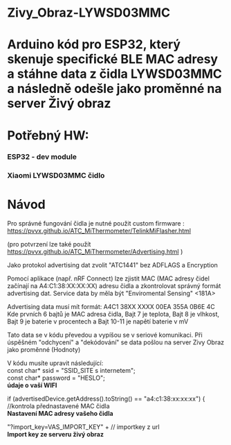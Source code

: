 # Zivy_Obraz-LYWSD03MMC 
# Arduino kód pro ESP32, který skenuje specifické BLE MAC adresy a stáhne data z čidla LYWSD03MMC a následně odešle jako proměnné na server Živý obraz 
# Potřebný HW: 
### ESP32 - dev module  
### Xiaomi LYWSD03MMC čidlo 

# Návod

Pro správné fungování čidla je nutné použit custom firmware : https://pvvx.github.io/ATC_MiThermometer/TelinkMiFlasher.html 

(pro potvrzení lze také použít https://pvvx.github.io/ATC_MiThermometer/Advertising.html ) 

Jako protokol advertising dat zvolit "ATC1441" bez ADFLAGS a Encryption


Pomocí aplikace (např. nRF Connect) lze zjistit MAC (MAC adresy čidel začínají na A4:C1:38:XX:XX:XX) adresu čidla a zkontrolovat správný formát advertising dat.
Service data by měla být "Enviromental Sensing" <181A>

Advertising data musí mít formát: A4C1 38XX XXXX 00EA 355A 0B6E 4C
Kde prvních 6 bajtů je MAC adresa čidla, Bajt 7 je teplota, Bajt 8 je vlhkost, Bajt 9 je baterie v procentech a Bajt 10-11 je napětí baterie v mV


Tato data se v kódu převedou a vypíšou se v seriové komunikaci.
Při úspěšném "odchycení" a "dekódování" se data pošlou na server Zivy Obraz jako proměnné (Hodnoty)


V kódu musíte upravit následující:  
const char* ssid = "SSID_SITE s internetem";  
const char* password = "HESLO";  
**údaje o vaší WIFI**


if (advertisedDevice.getAddress().toString() == "a4:c1:38:xx:xx:xx") { //kontrola přednastavené MAC čidla  
**Nastavení MAC adresy vašeho čidla**


"?import_key=VAS_IMPORT_KEY" +  // importkey z url  
**Import key ze serveru živý obraz**



